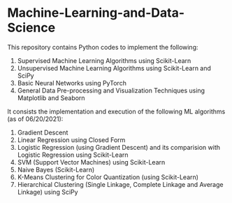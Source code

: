 # Machine-Learning-and-Data-Science

This repository contains Python codes to implement the following:

1. Supervised Machine Learning Algorithms using Scikit-Learn
2. Unsupervised Machine Learning Algorithms using Scikit-Learn and SciPy
3. Basic Neural Networks using PyTorch
4. General Data Pre-processing and Visualization Techniques using Matplotlib and Seaborn

It consists the implementation and execution of the following ML algorithms (as of 06/20/2021):

  1. Gradient Descent 
  2. Linear Regression using Closed Form
  3. Logistic Regression (using Gradient Descent) and its comparision with Logistic Regression using Scikit-Learn
  4. SVM (Support Vector Machines) using Scikit-Learn
  5. Naive Bayes (Scikit-Learn)
  6. K-Means Clustering for Color Quantization (using Scikit-Learn) 
  7. Hierarchical Clustering (Single Linkage, Complete Linkage and Average Linkage) using SciPy

    
